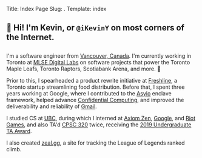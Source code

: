 Title: Index Page
Slug: .
Template: index

<h2 style="padding-bottom: 10px">👋 Hi! I'm Kevin, or <code>@iKevinY</code> on most corners of the Internet.</h2>

I'm a software engineer from [Vancouver, Canada](https://en.wikipedia.org/wiki/Vancouver). I'm currently working in Toronto at [MLSE Digital Labs](https://www.mlsedigital.com/) on software projects that power the Toronto Maple Leafs, Toronto Raptors, Scotiabank Arena, and more. 🍁

Prior to this, I spearheaded a product rewrite initiative at [Freshline](https://freshline.io), a Toronto startup streamlining food distribution. Before that, I spent three years working at Google, where I contributed to the [Asylo](https://asylo.dev) enclave framework, helped advance [Confidential Computing](https://cloud.google.com/confidential-computing), and improved the deliverability and reliability of [Gmail](https://en.wikipedia.org/wiki/Gmail).

I studied CS at [UBC](https://www.ubc.ca/), during which I interned at [Axiom Zen](https://www.axiomzen.com/), [Google](https://www.google.com/), and [Riot Games](https://www.riotgames.com/), and also TA'd [CPSC 320](https://courses.students.ubc.ca/cs/courseschedule?pname=subjarea&tname=subj-course&dept=CPSC&course=320) twice, receiving the [2019 Undergraduate TA Award](https://www.cs.ubc.ca/award/2020/06/undergraduate-ta-awards-2019).

I also created [zeal.gg](https://zeal.gg/), a site for tracking the League of Legends ranked climb.
